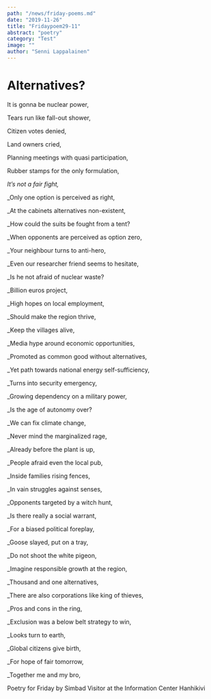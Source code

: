 ```yaml
---
path: "/news/friday-poems.md"
date: "2019-11-26"
title: "Fridaypoem29-11"
abstract: "poetry"
category: "Test"
image: ""
author: "Senni Lappalainen"
---
```


# Alternatives?

It is gonna be nuclear power,

Tears run like fall-out shower,

Citizen votes denied,

Land owners cried,

Planning meetings with quasi participation,

Rubber stamps for the only formulation,

_It’s not a fair fight,_

_Only one option is perceived as right,

_At the cabinets alternatives non-existent,

_How could the suits be fought from a tent?

_When opponents are perceived as option zero,

_Your neighbour turns to anti-hero,

_Even our researcher friend seems to hesitate,

_Is he not afraid of nuclear waste?

 
 

_Billion euros project,

_High hopes on local employment,

_Should make the region thrive,

_Keep the villages alive,

_Media hype around economic opportunities,

_Promoted as common good without alternatives,

_Yet path towards national energy self-sufficiency,

_Turns into security emergency,

_Growing dependency on a military power,

_Is the age of autonomy over?

 
 

_We can fix climate change,

_Never mind the marginalized rage,

_Already before the plant is up,

_People afraid even the local pub,

_Inside families rising fences,

_In vain struggles against senses,

_Opponents targeted by a witch hunt,

_Is there really a social warrant,

_For a biased political foreplay,

_Goose slayed, put on a tray,

 
 

_Do not shoot the white pigeon,

_Imagine responsible growth at the region,

_Thousand and one alternatives,

_There are also corporations like king of thieves,

_Pros and cons in the ring,

_Exclusion was a below belt strategy to win,

_Looks turn to earth,

_Global citizens give birth,

_For hope of fair tomorrow,

_Together me and my bro,



Poetry for Friday by
Simbad
Visitor at the Information Center Hanhikivi  
